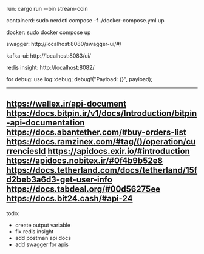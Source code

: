 run:
cargo run --bin stream-coin

containerd:
sudo nerdctl compose -f ./docker-compose.yml up

docker:
sudo docker compose up

swagger:
http://localhost:8080/swagger-ui/#/

kafka-ui:
http://localhost:8083/ui/

redis insight:
http://localhost:8082/

for debug:
use log::debug;
debug!("Payload: {}", payload);

---
https://wallex.ir/api-document
https://docs.bitpin.ir/v1/docs/Introduction/bitpin-api-documentation
https://docs.abantether.com/#buy-orders-list
https://docs.ramzinex.com/#tag/()/operation/currenciesId
https://apidocs.exir.io/#introduction
https://apidocs.nobitex.ir/#0f4b9b52e8
https://docs.tetherland.com/docs/tetherland/15fd2beb3a6d3-get-user-info
https://docs.tabdeal.org/#00d56275ee
https://docs.bit24.cash/#api-24
---

todo:
- create output variable
- fix redis insight
- add postman api docs
- add swagger for apis

